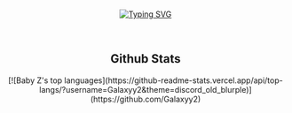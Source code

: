 <div align="center">
<BR>

[![Typing SVG](https://readme-typing-svg.demolab.com?font=Beba&size=37&duration=3000&pause=1000&color=7289DA&center=true&vCenter=true&width=435&lines=Hey+Im+Galaxyy)](https://git.io/typing-svg)
</div>
<tr>
<BR>
<h2 align="center">Github Stats</h2>
<div align="center">
[![Baby Z's top languages](https://github-readme-stats.vercel.app/api/top-langs/?username=Galaxyy2&theme=discord_old_blurple)](https://github.com/Galaxyy2)



</div>
